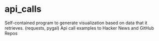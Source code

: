 # api_calls
Self-contained program to generate visualization based on data that it retrieves. (requests, pygal)
Api call examples to Hacker News and GitHub Repos
